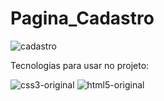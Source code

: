 # Pagina_Cadastro

![cadastro](https://github.com/Patrickcder/Pagina_Cadastro/assets/98431984/dd6f33e7-ed7f-4a92-a3f9-cb0f404a7a97)

Tecnologias para usar no projeto:

![css3-original](https://github.com/Patrickcder/Pagina_Cadastro/assets/98431984/db509ef3-5b5d-4a7a-a814-424684da5889)
![html5-original](https://github.com/Patrickcder/Pagina_Cadastro/assets/98431984/1fe52e11-0ee1-446b-a93f-65ed4e12c7ce)

